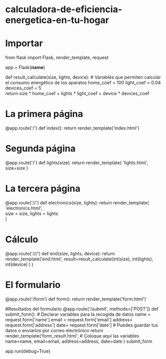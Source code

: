 # calculadora-de-eficiencia-energetica-en-tu-hogar
# Importar
from flask import Flask, render_template, request


app = Flask(__name__)

def result_calculate(size, lights, device):
    # Variables que permiten calcular el consumo energético de los aparatos
    home_coef = 100
    light_coef = 0.04
    devices_coef = 5   
    return size * home_coef + lights * light_coef + device * devices_coef 

# La primera página
@app.route('/')
def index():
    return render_template('index.html')
# Segunda página
@app.route('/<size>')
def lights(size):
    return render_template(
                            'lights.html', 
                            size=size
                           )

# La tercera página
@app.route('/<size>/<lights>')
def electronics(size, lights):
    return render_template(
                            'electronics.html',                           
                            size = size, 
                            lights = lights                           
                           )

# Cálculo
@app.route('/<size>/<lights>/<device>')
def end(size, lights, device):
    return render_template('end.html', 
                            result=result_calculate(int(size),
                                                    int(lights), 
                                                    int(device)
                                                    )
                        )
# El formulario
@app.route('/form')
def form():
    return render_template('form.html')

#Resultados del formulario
@app.route('/submit', methods=['POST'])
def submit_form():
    # Declarar variables para la recogida de datos
    name = request.form['name']
    email = request.form['email']
    address= request.form['address']
    date= request.form['date']
    # Puedes guardar tus datos o enviarlos por correo electrónico
    return render_template('form_result.html', 
                           # Coloque aquí las variables
                           name=name,
                           email=email,
                           address=address,
                           date=date
                           )
submit_form

app.run(debug=True)
